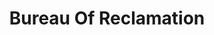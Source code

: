 ---
# This topic lives at
# https://digital.gov/topics/bureau-of-reclamation

# Topic Title
title: "Bureau Of Reclamation"

# description — keep it short and clear
# summary: ""

# Weight
weight: 1

# For more information on managing topics,
# see https://github.com/GSA/digitalgov.gov/wiki/topics
---